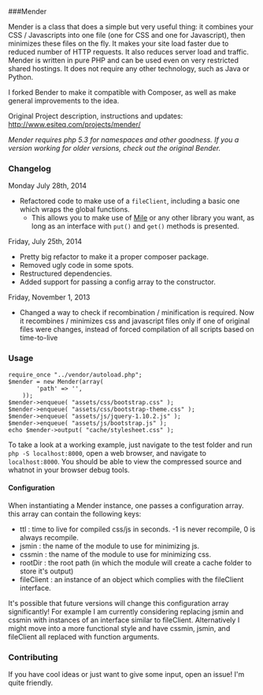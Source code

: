 ###Mender

Mender is a class that does a simple but very useful thing: it combines your CSS / Javascripts into one file (one for CSS and one for Javascript),
then minimizes these files on the fly. It makes your site load faster due to reduced number of HTTP requests. It also reduces server load and traffic.
Mender is written in pure PHP and can be used even on very restricted shared hostings. It does not require any other technology, such as Java or Python.

I forked Bender to make it compatible with Composer, as well as make general improvements to the idea.

Original Project description, instructions and updates: http://www.esiteq.com/projects/mender/

*Mender requires php 5.3 for namespaces and other goodness. If you a version working for older versions, check out the original Bender.*

### Changelog
Monday July 28th, 2014
- Refactored code to make use of a `fileClient`, including a basic one which wraps the global functions.
	- This allows you to make use of [Mile](https://github.com/TheMallen/Mile) or any other library you want, as long as an interface with `put()` and `get()` methods is presented.

Friday, July 25th, 2014
- Pretty big refactor to make it a proper composer package.
- Removed ugly code in some spots.
- Restructured dependencies.
- Added support for passing a config array to the constructor.

Friday, November 1, 2013
- Changed a way to check if recombination / minification is required. Now it recombines / minimizes css and javascript files only if one of original
  files were changes, instead of forced compilation of all scripts based on time-to-live

### Usage
	require_once "../vendor/autoload.php";
	$mender = new Mender(array(
	        'path' => '',
	    ));
	$mender->enqueue( "assets/css/bootstrap.css" );
	$mender->enqueue( "assets/css/bootstrap-theme.css" );
	$mender->enqueue( "assets/js/jquery-1.10.2.js" );
	$mender->enqueue( "assets/js/bootstrap.js" );
	echo $mender->output( "cache/stylesheet.css" );

To take a look at a working example, just navigate to the test folder and run `php -S localhost:8000`, open a web browser, and navigate to `localhost:8000`.
You should be able to view the compressed source and whatnot in your browser debug tools.

#### Configuration
When instantiating a Mender instance, one passes a configuration array. this array can contain the following keys:
- ttl : time to live for compiled css/js in seconds. -1 is never recompile, 0 is always recompile.
- jsmin : the name of the module to use for minimizing js.
- cssmin : the name of the module to use for minimizing css.
- rootDir : the root path (in which the module will create a cache folder to store it's output)
- fileClient : an instance of an object which complies with the fileClient interface.

It's possible that future versions will change this configuration array significantly! For example I am currently considering replacing jsmin and cssmin with instances of an interface similar to fileClient. Alternatively I might move into a more functional style and have cssmin, jsmin, and fileClient all replaced with function arguments.

### Contributing
If you have cool ideas or just want to give some input, open an issue! I'm quite friendly.
